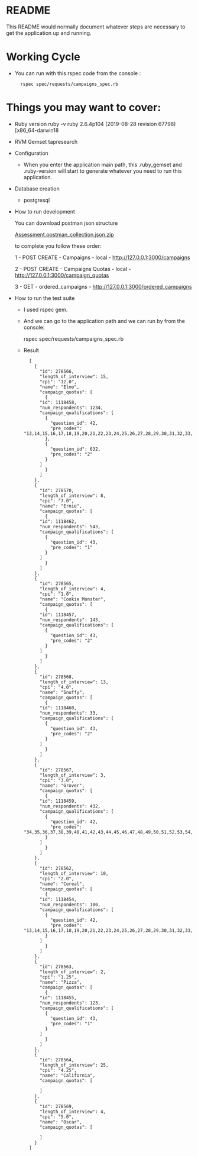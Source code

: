 # README

This README would normally document whatever steps are necessary to get the
application up and running.

# Working Cycle

- You can run with this rspec code from the console :

		rspec spec/requests/campaigns_spec.rb


# Things you may want to cover:

* Ruby version
  ruby -v
  ruby 2.6.4p104 (2019-08-28 revision 67798) [x86_64-darwin18
  
* RVM Gemset 
  tapresearch


* Configuration
	 - When you enter the  application main path, this .ruby_gemset and .ruby-version will start to generate whatever you need to run this application.


* Database creation
	 - postgresql

* How to run development

	You can download postman json structure
	
	[Assessment.postman_collection.json.zip](https://github.com/muratatak77/batch_process/files/6179233/Assessment.postman_collection.json.zip)

	to complete you follow these order:
	
	1 - POST CREATE - Campaigns - local - http://127.0.0.1:3000/campaigns
	
	2 - POST CREATE - Campaigns Quotas - local - http://127.0.0.1:3000/campaign_quotas
	
	3 - GET - ordered_campaigns - http://127.0.0.1:3000/ordered_campaigns
	

* How to run the test suite
	
	- I used rspec gem. 

	- And we can go to the application path and we can run by from the console: 		
		
		 rspec spec/requests/campaigns_spec.rb
		
		 	
	- Result 
	
			[
			  {
			    "id": 278566,
			    "length_of_interview": 15,
			    "cpi": "12.0",
			    "name": "Elmo",
			    "campaign_quotas": [
			      {
				"id": 1118458,
				"num_respondents": 1234,
				"campaign_qualifications": [
				  {
				    "question_id": 42,
				    "pre_codes": "13,14,15,16,17,18,19,20,21,22,23,24,25,26,27,28,29,30,31,32,33,34"
				  },
				  {
				    "question_id": 632,
				    "pre_codes": "2"
				  }
				]
			      }
			    ]
			  },
			  {
			    "id": 278570,
			    "length_of_interview": 8,
			    "cpi": "7.0",
			    "name": "Ernie",
			    "campaign_quotas": [
			      {
				"id": 1118462,
				"num_respondents": 543,
				"campaign_qualifications": [
				  {
				    "question_id": 43,
				    "pre_codes": "1"
				  }
				]
			      }
			    ]
			  },
			  {
			    "id": 278565,
			    "length_of_interview": 4,
			    "cpi": "1.0",
			    "name": "Cookie Monster",
			    "campaign_quotas": [
			      {
				"id": 1118457,
				"num_respondents": 143,
				"campaign_qualifications": [
				  {
				    "question_id": 43,
				    "pre_codes": "2"
				  }
				]
			      }
			    ]
			  },
			  {
			    "id": 278568,
			    "length_of_interview": 13,
			    "cpi": "4.0",
			    "name": "Snuffy",
			    "campaign_quotas": [
			      {
				"id": 1118460,
				"num_respondents": 33,
				"campaign_qualifications": [
				  {
				    "question_id": 43,
				    "pre_codes": "2"
				  }
				]
			      }
			    ]
			  },
			  {
			    "id": 278567,
			    "length_of_interview": 3,
			    "cpi": "3.0",
			    "name": "Grover",
			    "campaign_quotas": [
			      {
				"id": 1118459,
				"num_respondents": 432,
				"campaign_qualifications": [
				  {
				    "question_id": 42,
				    "pre_codes": "34,35,36,37,38,39,40,41,42,43,44,45,46,47,48,49,50,51,52,53,54,55"
				  }
				]
			      }
			    ]
			  },
			  {
			    "id": 278562,
			    "length_of_interview": 10,
			    "cpi": "2.0",
			    "name": "Cereal",
			    "campaign_quotas": [
			      {
				"id": 1118454,
				"num_respondents": 100,
				"campaign_qualifications": [
				  {
				    "question_id": 42,
				    "pre_codes": "13,14,15,16,17,18,19,20,21,22,23,24,25,26,27,28,29,30,31,32,33,34,35,36,37,38,39,40,41,42,43,44,45,46,47,48,49,50,51,52,53,54,55,56,57,58,59,60,61,62,63,64,65,66,67,68,69,70,71,72,73,74,75,76,77,78,79,80,81,82,83,84,85,86,87,88,89,90,91,92,93,94,95,96,97,98,99"
				  }
				]
			      }
			    ]
			  },
			  {
			    "id": 278563,
			    "length_of_interview": 2,
			    "cpi": "1.25",
			    "name": "Pizza",
			    "campaign_quotas": [
			      {
				"id": 1118455,
				"num_respondents": 123,
				"campaign_qualifications": [
				  {
				    "question_id": 43,
				    "pre_codes": "1"
				  }
				]
			      }
			    ]
			  },
			  {
			    "id": 278564,
			    "length_of_interview": 25,
			    "cpi": "4.25",
			    "name": "California",
			    "campaign_quotas": [

			    ]
			  },
			  {
			    "id": 278569,
			    "length_of_interview": 4,
			    "cpi": "5.0",
			    "name": "Oscar",
			    "campaign_quotas": [

			    ]
			  }
			]
